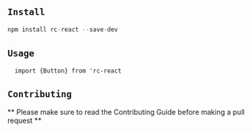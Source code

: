 ## ` Install `

```js
npm install rc-react --save-dev

```

## `Usage`

```
  import {Button} from 'rc-react

```

## `Contributing`

** Please make sure to read the Contributing Guide before making a pull request **